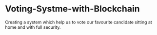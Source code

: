 # Voting-Systme-with-Blockchain
Creating a system which help us to vote our favourite candidate  sitting at home and with full security. 
